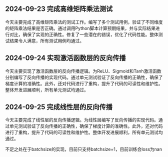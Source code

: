 ## 2024-09-23 完成高维矩阵乘法测试

今天主要完成了高维矩阵乘法的测试工作。编写了多个测试用例，验证了不同维度的矩阵乘法结果是否正确。通过调用Python脚本计算预期结果，并与实际结果进行对比，确保了实现的正确性。修复了一些潜在的错误，优化了代码性能。整体测试结果令人满意，所有测试用例均通过。

## 2024-09-24 实现激活函数层的反向传播

今天主要实现了激活函数层的反向传播逻辑。为ReLU、Sigmoid和Tanh激活函数分别编写了反向传播的实现代码。通过单元测试验证了反向传播的正确性，确保了梯度计算的准确性。此外，还对代码进行了重构，提升了代码的可读性和维护性。整体开发进展顺利，所有单元测试均通过。

## 2024-09-25 完成线性层的反向传播

今天主要完成了线性层的反向传播逻辑。为线性层编写了反向传播的实现代码。通过单元测试验证了反向传播的正确性，确保了梯度计算的准确性。此外，还对代码进行了重构，提升了代码的可读性和维护性。整体开发进展顺利，所有单元测试均通过。

不足之处在于batchsize的实现，目前只支持batchsize=1，目前训练会loss为nan